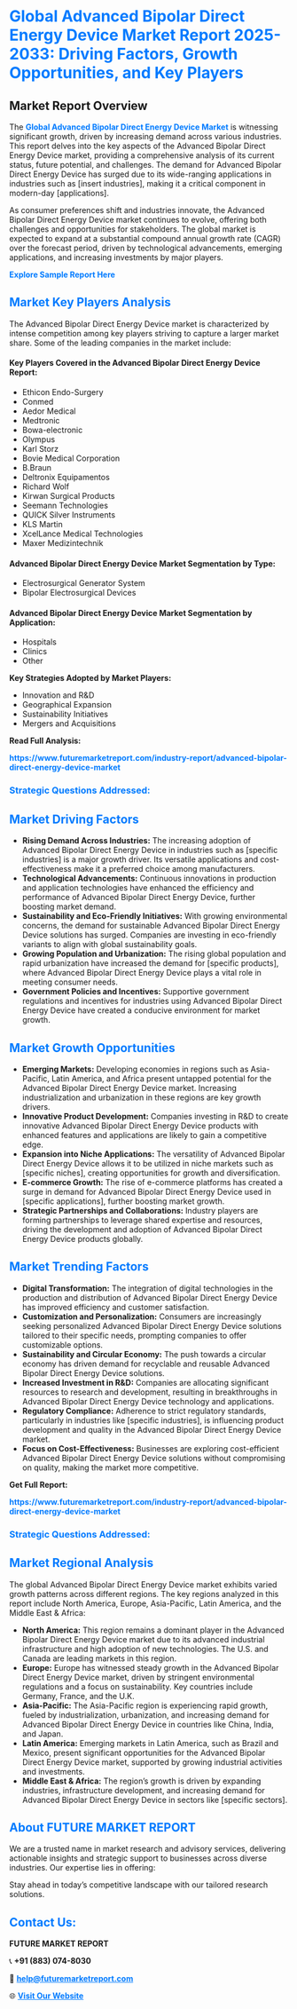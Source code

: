 <h1 style="color: #007BFF;">Global Advanced Bipolar Direct Energy Device Market Report 2025-2033: Driving Factors, Growth Opportunities, and Key Players</h1>

<section id="overview">
<h2>Market Report Overview</h2>
<p>The <a href="https://www.futuremarketreport.com/industry-report/advanced-bipolar-direct-energy-device-market" style="color: #007BFF; text-decoration: none;"><strong>Global Advanced Bipolar Direct Energy Device Market</strong></a> is witnessing significant growth, driven by increasing demand across various industries. This report delves into the key aspects of the Advanced Bipolar Direct Energy Device market, providing a comprehensive analysis of its current status, future potential, and challenges. The demand for Advanced Bipolar Direct Energy Device has surged due to its wide-ranging applications in industries such as [insert industries], making it a critical component in modern-day [applications].</p>
<p>As consumer preferences shift and industries innovate, the Advanced Bipolar Direct Energy Device market continues to evolve, offering both challenges and opportunities for stakeholders. The global market is expected to expand at a substantial compound annual growth rate (CAGR) over the forecast period, driven by technological advancements, emerging applications, and increasing investments by major players.</p>
</section>

<section id="overview">
<p><a href="https://www.futuremarketreport.com/request-sample/reportId=82873" style="color: #007BFF; text-decoration: none;"><strong>Explore Sample Report Here</strong></a></p>
</section>

<section id="key-players">
<h2 style="color: #007BFF;">Market Key Players Analysis</h2>
<p>The Advanced Bipolar Direct Energy Device market is characterized by intense competition among key players striving to capture a larger market share. Some of the leading companies in the market include:</p>
<h4>Key Players Covered in the Advanced Bipolar Direct Energy Device Report:</h4>
<ul><li>Ethicon Endo-Surgery</li><li>Conmed</li><li>Aedor Medical</li><li>Medtronic</li><li>Bowa-electronic</li><li>Olympus</li><li>Karl Storz</li><li>Bovie Medical Corporation</li><li>B.Braun</li><li>Deltronix Equipamentos</li><li>Richard Wolf</li><li>Kirwan Surgical Products</li><li>Seemann Technologies</li><li>QUICK Silver Instruments</li><li>KLS Martin</li><li>XcelLance Medical Technologies</li><li>Maxer Medizintechnik</li></ul>
<h4>Advanced Bipolar Direct Energy Device Market Segmentation by Type:</h4>
<ul><li>Electrosurgical Generator System</li><li>Bipolar Electrosurgical Devices</li></ul>

<h4>Advanced Bipolar Direct Energy Device Market Segmentation by Application:</h4>
<ul><li>Hospitals</li><li>Clinics</li><li>Other</li></ul>
<p><strong>Key Strategies Adopted by Market Players:</strong></p>
<ul>
<li>Innovation and R&D</li>
<li>Geographical Expansion</li>
<li>Sustainability Initiatives</li>
<li>Mergers and Acquisitions</li>
</ul>
</section>

<section>
<p><strong>Read Full Analysis: </strong></p><a href="https://www.futuremarketreport.com/industry-report/advanced-bipolar-direct-energy-device-market" style="color: #007BFF; text-decoration: none;"><strong>https://www.futuremarketreport.com/industry-report/advanced-bipolar-direct-energy-device-market</strong></a>
<h3 style="color: #007BFF;">Strategic Questions Addressed:</h3>
</section>

<section id="driving-factors">
<h2 style="color: #007BFF;">Market Driving Factors</h2>
<ul>
<li><strong>Rising Demand Across Industries:</strong> The increasing adoption of Advanced Bipolar Direct Energy Device in industries such as [specific industries] is a major growth driver. Its versatile applications and cost-effectiveness make it a preferred choice among manufacturers.</li>
<li><strong>Technological Advancements:</strong> Continuous innovations in production and application technologies have enhanced the efficiency and performance of Advanced Bipolar Direct Energy Device, further boosting market demand.</li>
<li><strong>Sustainability and Eco-Friendly Initiatives:</strong> With growing environmental concerns, the demand for sustainable Advanced Bipolar Direct Energy Device solutions has surged. Companies are investing in eco-friendly variants to align with global sustainability goals.</li>
<li><strong>Growing Population and Urbanization:</strong> The rising global population and rapid urbanization have increased the demand for [specific products], where Advanced Bipolar Direct Energy Device plays a vital role in meeting consumer needs.</li>
<li><strong>Government Policies and Incentives:</strong> Supportive government regulations and incentives for industries using Advanced Bipolar Direct Energy Device have created a conducive environment for market growth.</li>
</ul>
</section>

<section id="growth-opportunities">
<h2 style="color: #007BFF;">Market Growth Opportunities</h2>
<ul>
<li><strong>Emerging Markets:</strong> Developing economies in regions such as Asia-Pacific, Latin America, and Africa present untapped potential for the Advanced Bipolar Direct Energy Device market. Increasing industrialization and urbanization in these regions are key growth drivers.</li>
<li><strong>Innovative Product Development:</strong> Companies investing in R&D to create innovative Advanced Bipolar Direct Energy Device products with enhanced features and applications are likely to gain a competitive edge.</li>
<li><strong>Expansion into Niche Applications:</strong> The versatility of Advanced Bipolar Direct Energy Device allows it to be utilized in niche markets such as [specific niches], creating opportunities for growth and diversification.</li>
<li><strong>E-commerce Growth:</strong> The rise of e-commerce platforms has created a surge in demand for Advanced Bipolar Direct Energy Device used in [specific applications], further boosting market growth.</li>
<li><strong>Strategic Partnerships and Collaborations:</strong> Industry players are forming partnerships to leverage shared expertise and resources, driving the development and adoption of Advanced Bipolar Direct Energy Device products globally.</li>
</ul>
</section>

<section id="trending-factors">
<h2 style="color: #007BFF;">Market Trending Factors</h2>
<ul>
<li><strong>Digital Transformation:</strong> The integration of digital technologies in the production and distribution of Advanced Bipolar Direct Energy Device has improved efficiency and customer satisfaction.</li>
<li><strong>Customization and Personalization:</strong> Consumers are increasingly seeking personalized Advanced Bipolar Direct Energy Device solutions tailored to their specific needs, prompting companies to offer customizable options.</li>
<li><strong>Sustainability and Circular Economy:</strong> The push towards a circular economy has driven demand for recyclable and reusable Advanced Bipolar Direct Energy Device solutions.</li>
<li><strong>Increased Investment in R&D:</strong> Companies are allocating significant resources to research and development, resulting in breakthroughs in Advanced Bipolar Direct Energy Device technology and applications.</li>
<li><strong>Regulatory Compliance:</strong> Adherence to strict regulatory standards, particularly in industries like [specific industries], is influencing product development and quality in the Advanced Bipolar Direct Energy Device market.</li>
<li><strong>Focus on Cost-Effectiveness:</strong> Businesses are exploring cost-efficient Advanced Bipolar Direct Energy Device solutions without compromising on quality, making the market more competitive.</li>
</ul>
</section>

<section>
<p><strong>Get Full Report: </strong></p><a href="https://www.futuremarketreport.com/industry-report/advanced-bipolar-direct-energy-device-market" style="color: #007BFF; text-decoration: none;"><strong>https://www.futuremarketreport.com/industry-report/advanced-bipolar-direct-energy-device-market</strong></a>
<h3 style="color: #007BFF;">Strategic Questions Addressed:</h3>
</section>


<section id="regional-analysis">
<h2 style="color: #007BFF;">Market Regional Analysis</h2>
<p>The global Advanced Bipolar Direct Energy Device market exhibits varied growth patterns across different regions. The key regions analyzed in this report include North America, Europe, Asia-Pacific, Latin America, and the Middle East & Africa:</p>
<ul>
<li><strong>North America:</strong> This region remains a dominant player in the Advanced Bipolar Direct Energy Device market due to its advanced industrial infrastructure and high adoption of new technologies. The U.S. and Canada are leading markets in this region.</li>
<li><strong>Europe:</strong> Europe has witnessed steady growth in the Advanced Bipolar Direct Energy Device market, driven by stringent environmental regulations and a focus on sustainability. Key countries include Germany, France, and the U.K.</li>
<li><strong>Asia-Pacific:</strong> The Asia-Pacific region is experiencing rapid growth, fueled by industrialization, urbanization, and increasing demand for Advanced Bipolar Direct Energy Device in countries like China, India, and Japan.</li>
<li><strong>Latin America:</strong> Emerging markets in Latin America, such as Brazil and Mexico, present significant opportunities for the Advanced Bipolar Direct Energy Device market, supported by growing industrial activities and investments.</li>
<li><strong>Middle East & Africa:</strong> The region’s growth is driven by expanding industries, infrastructure development, and increasing demand for Advanced Bipolar Direct Energy Device in sectors like [specific sectors].</li>
</ul>
</section>

<footer>
<h2 style="color: #007BFF;">About FUTURE MARKET REPORT</h2>
<p>We are a trusted name in market research and advisory services, delivering actionable insights and strategic support to businesses across diverse industries. Our expertise lies in offering:</p>

<p>Stay ahead in today’s competitive landscape with our tailored research solutions.</p>

<h2 style="color: #007BFF;">Contact Us:</h2>
<p><strong>FUTURE MARKET REPORT</strong></p>
<p>📞 <strong>+91 (883) 074-8030</strong></p>
<p>📧 <strong><a href="mailto:help@futuremarketreport.com" style="color: #007BFF;">help@futuremarketreport.com</a></strong></p>
<p>🌐 <strong><a href="https://www.futuremarketreport.com/" style="color: #007BFF;">Visit Our Website</a></strong></p>
</footer>